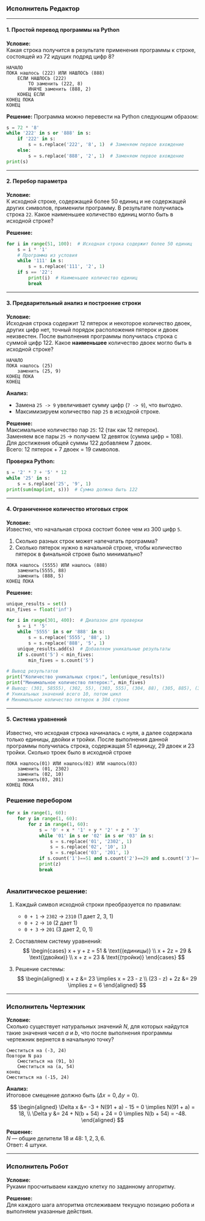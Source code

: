 ### Исполнитель Редактор

---

#### 1. Простой перевод программы на Python

**Условие:**  
Какая строка получится в результате применения программы к строке, состоящей из 72 идущих подряд цифр 8?

```plaintext
НАЧАЛО
ПОКА нашлось (222) ИЛИ НАШЛОСЬ (888)
    ЕСЛИ НАШЛОСЬ (222)
        ТО заменить (222, 8)
        ИНАЧЕ заменить (888, 2)
    КОНЕЦ ЕСЛИ
КОНЕЦ ПОКА
КОНЕЦ
```

**Решение:**
Программа можно перевести на Python следующим образом:

```python
s = 72 * '8'
while '222' in s or '888' in s:
    if '222' in s:
        s = s.replace('222', '8', 1)  # Заменяем первое вхождение
    else:
        s = s.replace('888', '2', 1)  # Заменяем первое вхождение
print(s)
```

---

#### 2. Перебор параметра

**Условие:**  
К исходной строке, содержащей более 50 единиц и не содержащей других символов, применили программу. В результате получилась строка `22`. Какое наименьшее количество единиц могло быть в исходной строке?

**Решение:**

```python
for i in range(51, 100):  # Исходная строка содержит более 50 единиц
    s = i * '1'
    # Программа из условия
    while '111' in s:
        s = s.replace('111', '2', 1)
    if s == '22':
        print(i)  # Наименьшее количество единиц
        break
```

---

#### 3. Предварительный анализ и построение строки

**Условие:**  
Исходная строка содержит 12 пятерок и некоторое количество двоек, других цифр нет, точный порядок расположения пятерок и двоек неизвестен. После выполнения программы получилась строка с суммой цифр 122. Какое **наименьшее** количество двоек могло быть в исходной строке?

```plaintext
НАЧАЛО
ПОКА нашлось (25)
    заменить (25, 9)
КОНЕЦ ПОКА
КОНЕЦ
```

**Анализ:**  
- Замена `25 -> 9` увеличивает сумму цифр (`7 -> 9`), что выгодно.
- Максимизируем количество пар `25` в исходной строке.

**Решение:**  
Максимальное количество пар `25`: 12 (так как 12 пятерок).  
Заменяем все пары `25` → получаем 12 девяток (сумма цифр = 108).  
Для достижения общей суммы 122 добавляем 7 двоек.  
Всего: 12 пятерок + 7 двоек = 19 символов.

**Проверка Python:**

```python
s = '2' * 7 + '5' * 12
while '25' in s:
    s = s.replace('25', '9', 1)
print(sum(map(int, s)))  # Сумма должна быть 122
```

---

#### 4. Ограниченное количество итоговых строк

**Условие:**  
Известно, что начальная строка состоит более чем из 300 цифр `5`.  
1. Сколько разных строк может напечатать программа?  
2. Сколько пятерок нужно в начальной строке, чтобы количество пятерок в финальной строке было минимально?

```plaintext
ПОКА нашлось (5555) ИЛИ нашлось (888)
    заменить(5555, 88)
    заменить (888, 5)
КОНЕЦ ПОКА
```

**Решение:**

```python
unique_results = set()
min_fives = float('inf')

for i in range(301, 400):  # Диапазон для проверки
    s = i * '5'
    while '5555' in s or '888' in s:
        s = s.replace('5555', '88', 1)
        s = s.replace('888', '5', 1)
    unique_results.add(s)  # Добавляем уникальные результаты
    if s.count('5') < min_fives:
        min_fives = s.count('5')

# Вывод результатов
print("Количество уникальных строк:", len(unique_results))
print("Минимальное количество пятерок:", min_fives)
# Вывод: (301, 58555), (302, 55), (303, 555), (304, 88), (305, 885), (306, 8855), (307, 88555), (308, 58), (309, 585), (310, 58555)...
# Уникальных значений всего 10, потом цикл
# Минимальное количество пятерок в 304 строке
```

---

#### 5. Система уравнений
Известно, что исходная строка начиналась с нуля, а далее содержала только единицы, двойки и тройки. После выполнения данной программы получилась строка, содержащая 51 единицу, 29 двоек и 23 тройки. Сколько троек было в исходной строке
```
ПОКА нашлось(01) ИЛИ нашлось(02) ИЛИ нашлось(03)
	заменить (01, 2302)
	заменить (02, 10)
	заменить(03, 201)
КОНЕЦ ПОКА
```
### Решение перебором
```python
for x in range(1, 60):
	for y in range(1, 60):
		for z in range(1, 60):
			s = '0' + x * '1' + y * '2' + z * '3'
			while '01' in s or '02' in s or '03' in s:
				s = s.replace('01', '2302', 1)
				s = s.replace('02', '10', 1)
				s = s.replace('03', '201', 1)
			if s.count('1')==51 and s.count('2')==29 and s.count('3')==23:
			print(z)
			break
			
```
### Аналитическое решение: 
1. Каждый символ исходной строки преобразуется по правилам:
   - `0 + 1` → `2302` → `2310` (1 дает 2, 3, 1)
   - `0 + 2` → `10` (2 дает 1)
   - `0 + 3` → `201` (3 дает 2, 0, 1)

2. Составляем систему уравнений:
$$
\begin{cases} 
x + y + z = 51 & \text{(единицы)} \\
x + 2z = 29 & \text{(двойки)} \\
x + z = 23 & \text{(тройки)}
\end{cases} 
$$

3. Решение системы:
$$
\begin{aligned}
x + z &= 23 \implies x = 23 - z \\
(23 - z) + 2z &= 29 \implies z = 6
\end{aligned}
$$
---

### Исполнитель Чертежник

**Условие:**  
Сколько существует натуральных значений $N$, для которых найдутся такие значения чисел $a$ и $b$, что после выполнения программы чертежник вернется в начальную точку?

```plaintext
Сместиться на (-3, 24)
Повтори N раз
    Сместиться на (91, b)
    Сместиться на (a, 54)
конец
Сместиться на (-15, 24)
```

**Анализ:**  
Итоговое смещение должно быть $(\Delta x = 0, \Delta y = 0)$.

$$
\begin{aligned}
\Delta x &= -3 + N(91 + a) - 15 = 0 \implies N(91 + a) = 18, \\
\Delta y &= 24 + N(b + 54) + 24 = 0 \implies N(b + 54) = -48.
\end{aligned}
$$

**Решение:**  
$N$ — общие делители $18$ и $48$: $1, 2, 3, 6$.  
Ответ: $4$ штуки.

---

### Исполнитель Робот

**Условие:**  
Руками просчитываем каждую клетку по заданному алгоритму.

**Решение:**  
Для каждого шага алгоритма отслеживаем текущую позицию робота и выполняем указанные действия.

